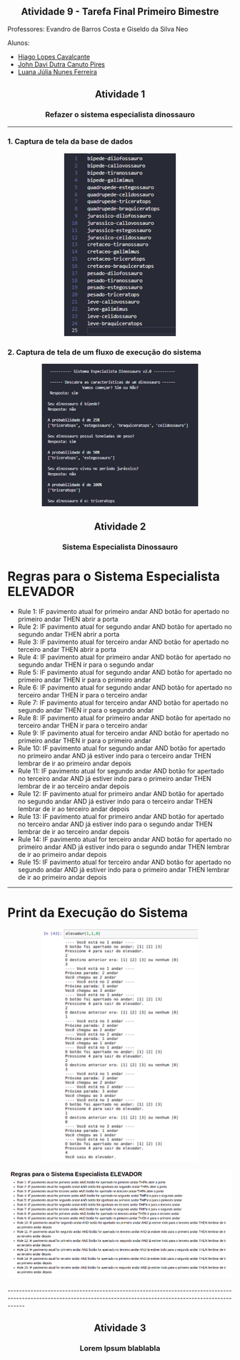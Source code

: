 <h2 align = center> Atividade 9 - Tarefa Final Primeiro Bimestre </h2>

Professores: Evandro de Barros Costa e Giseldo da Silva Neo

Alunos:

- <a href="https://github.com/hglps">Hiago Lopes Cavalcante</a>
- <a href="https://github.com/JohnQ00">John Davi Dutra Canuto Pires</a>
- <a href="https://github.com/ferreiraluana">Luana Júlia Nunes Ferreira</a>

<h2 align = center> Atividade 1 </h2>
<h3 align = center> Refazer o sistema especialista dinossauro </h3>

<hr>

### 1. Captura de tela da base de dados

<p align = center>
    <img src = '/images/regras.png' width = '250'>
</p>

### 2. Captura de tela de um fluxo de execução do sistema

<p align = center>
    <img src = '/images/teste.png' width = '350'>
</p>

<h2 align = center> Atividade 2 </h2>
<h3 align = center> Sistema Especialista Dinossauro </h3>

# Regras para o Sistema Especialista ELEVADOR
- Rule 1: IF pavimento atual for primeiro andar AND botão for apertado no primeiro andar THEN abrir a porta
- Rule 2: IF pavimento atual for segundo andar AND botão for apertado no segundo andar THEN abrir a porta
- Rule 3: IF pavimento atual for terceiro andar AND botão for apertado no terceiro andar THEN abrir a porta
- Rule 4: IF pavimento atual for primeiro andar AND botão for apertado no segundo andar THEN ir para o segundo andar
- Rule 5: IF pavimento atual for segundo andar AND botão for apertado no primeiro andar THEN ir para o primeiro andar
- Rule 6: IF pavimento atual for segundo andar AND botão for apertado no terceiro andar THEN ir para o terceiro andar
- Rule 7: IF pavimento atual for terceiro andar AND botão for apertado no segundo andar THEN ir para o segundo andar
- Rule 8: IF pavimento atual for primeiro andar AND botão for apertado no terceiro andar THEN ir para o terceiro andar
- Rule 9: IF pavimento atual for terceiro andar AND botão for apertado no primeiro andar THEN ir para o primeiro andar
- Rule 10: IF pavimento atual for segundo andar AND botão for apertado no primeiro andar AND já estiver indo para o terceiro andar THEN lembrar de ir ao primeiro andar depois
- Rule 11: IF pavimento atual for segundo andar AND botão for apertado no terceiro andar AND já estiver indo para o primeiro andar THEN lembrar de ir ao terceiro andar depois
- Rule 12: IF pavimento atual for primeiro andar AND botão for apertado no segundo andar AND já estiver indo para o terceiro andar THEN lembrar de ir ao terceiro andar depois
- Rule 13: IF pavimento atual for primeiro andar AND botão for apertado no terceiro andar AND já estiver indo para o segundo andar THEN lembrar de ir ao terceiro andar depois
- Rule 14: IF pavimento atual for terceiro andar AND botão for apertado no primeiro andar AND já estiver indo para o segundo andar THEN lembrar de ir ao primeiro andar depois
- Rule 15: IF pavimento atual for terceiro andar AND botão for apertado no segundo andar AND já estiver indo para o primeiro andar THEN lembrar de ir ao primeiro andar depois

------------------------------------------------------------------------------------------------------------------------------------------------------------------
# Print da Execução do Sistema
<p align = center>
    <img src = 'images/execução-SE-elevador.png' width = '350'>
</p>

<p align = center>
    <img src = 'images/rules-SE-elevador.png' width = '900'>
</p>
------------------------------------------------------------------------------------------------------------------------------------------------------------------
<h2 align = center> Atividade 3 </h2>
<h3 align = center> Lorem Ipsum blablabla </h3>

